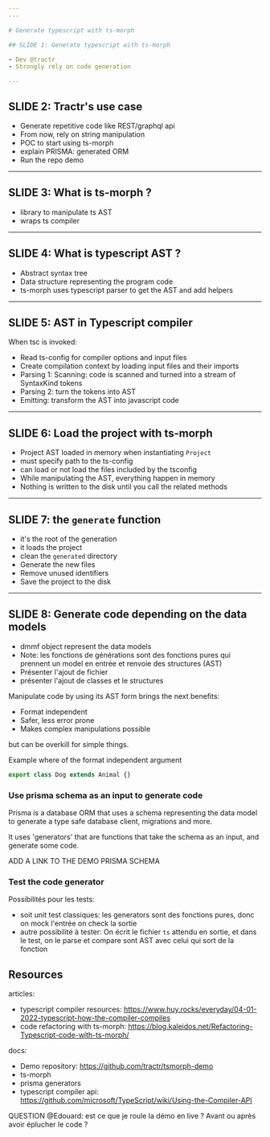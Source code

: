 ```yaml
---
---

# Generate typescript with ts-morph

## SLIDE 1: Generate typescript with ts-morph

- Dev @tractr
- Strongly rely on code generation

---
```


## SLIDE 2: Tractr's use case

- Generate repetitive code like REST/graphql api
- From now, rely on string manipulation
- POC to start using ts-morph
- explain PRISMA: generated ORM
- Run the repo demo

---

## SLIDE 3: What is ts-morph ?

- library to manipulate ts AST
- wraps ts compiler

---

## SLIDE 4: What is typescript AST ?

- Abstract syntax tree
- Data structure representing the program code
- ts-morph uses typescript parser to get the AST and add helpers

---

## SLIDE 5: AST in Typescript compiler

When tsc is invoked:

- Read ts-config for compiler options and input files
- Create compilation context by loading input files and their imports
- Parsing 1: Scanning: code is scanned and turned into a stream of SyntaxKind tokens
- Parsing 2: turn the tokens into AST
- Emitting: transform the AST into javascript code

---

## SLIDE 6: Load the project with ts-morph

- Project AST loaded in memory when instantiating `Project`
- must specify path to the ts-config
- can load or not load the files included by the tsconfig
- While manipulating the AST, everything happen in memory
- Nothing is written to the disk until you call the related methods

---

## SLIDE 7: the `generate` function

- it's the root of the generation
- it loads the project
- clean the `generated` directory
- Generate the new files
- Remove unused identifiers
- Save the project to the disk

---

## SLIDE 8: Generate code depending on the data models

- dmmf object represent the data models
- Note: les fonctions de générations sont des fonctions pures qui prennent un model en entrée et renvoie des structures (AST)
- Présenter l'ajout de fichier
- présenter l'ajout de classes et le structures

Manipulate code by using its AST form brings the next benefits:

- Format independent
- Safer, less error prone
- Makes complex manipulations possible

but can be overkill for simple things.

Example where of the format independent argument

```typescript
export class Dog extends Animal {}
```

### Use prisma schema as an input to generate code

Prisma is a database ORM that uses a schema representing the data model to generate
a type safe database client, migrations and more.

It uses 'generators' that are functions that take the schema as an input, and generate some code.

ADD A LINK TO THE DEMO PRISMA SCHEMA

### Test the code generator

Possibilités pour les tests:

- soit unit test classiques: les generators sont des fonctions pures, donc on mock l'entrée on check la sortie
- autre possibilité à tester: On écrit le fichier `ts` attendu en sortie, et dans le test, on le parse et compare sont AST avec celui qui sort de la fonction

## Resources

articles:

- typescript compiler resources: https://www.huy.rocks/everyday/04-01-2022-typescript-how-the-compiler-compiles
- code refactoring with ts-morph: https://blog.kaleidos.net/Refactoring-Typescript-code-with-ts-morph/

docs:

- Demo repository: https://github.com/tractr/tsmorph-demo
- ts-morph
- prisma generators
- typescript compiler api: https://github.com/microsoft/TypeScript/wiki/Using-the-Compiler-API

QUESTION @Edouard: est ce que je roule la démo en live ? Avant ou après avoir éplucher le code ?
